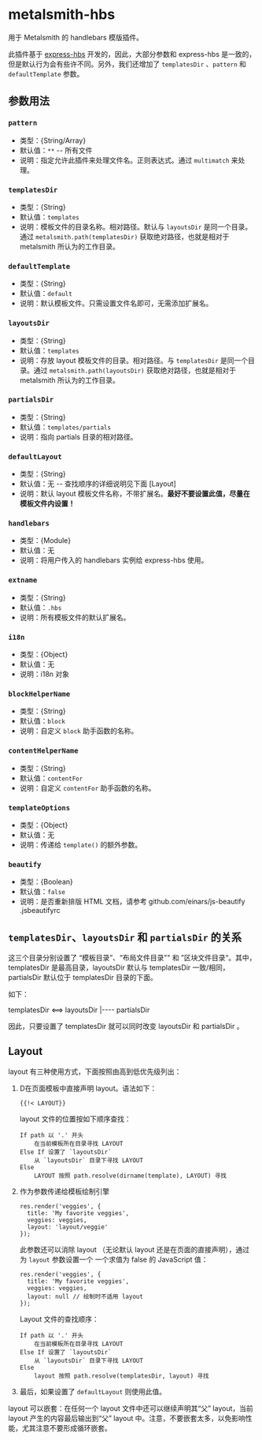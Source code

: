 # metalsmith-hbs

用于 Metalsmith 的 handlebars 模版插件。

此插件基于 [express-hbs](https://github.com/barc/express-hbs) 开发的，因此，大部分参数和 express-hbs 是一致的，但是默认行为会有些许不同。另外，我们还增加了 `templatesDir` 、`pattern` 和 `defaultTemplate` 参数。

## 参数用法

### `pattern`
- 类型：{String/Array}
- 默认值：`**` -- 所有文件
- 说明：指定允许此插件来处理文件名。正则表达式。通过 `multimatch` 来处理。

### `templatesDir`
- 类型：{String}
- 默认值：`templates`
- 说明：模板文件的目录名称。相对路径。默认与 `layoutsDir` 是同一个目录。通过 `metalsmith.path(templatesDir)` 获取绝对路径，也就是相对于 metalsmith 所认为的工作目录。

### `defaultTemplate`
- 类型：{String}
- 默认值：`default`
- 说明：默认模板文件。只需设置文件名即可，无需添加扩展名。

### `layoutsDir`
- 类型：{String}
- 默认值：`templates`
- 说明：存放 layout 模板文件的目录。相对路径。与 `templatesDir` 是同一个目录。通过 `metalsmith.path(layoutsDir)` 获取绝对路径，也就是相对于 metalsmith 所认为的工作目录。

### `partialsDir`

- 类型：{String}  
- 默认值：`templates/partials`
- 说明：指向 partials 目录的相对路径。

### `defaultLayout`
- 类型：{String}
- 默认值：无 -- 查找顺序的详细说明见下面 [Layout]
- 说明：默认 layout 模板文件名称，不带扩展名。**最好不要设置此值，尽量在模板文件内设置！**

### `handlebars`
- 类型：{Module}
- 默认值：无
- 说明：将用户传入的 handlebars 实例给 express-hbs 使用。

### `extname`
- 类型：{String}
- 默认值：`.hbs`
- 说明：所有模板文件的默认扩展名。

### `i18n`
- 类型：{Object}
- 默认值：无
- 说明：i18n 对象

### `blockHelperName`
- 类型：{String}
- 默认值：`block`
- 说明：自定义 `block` 助手函数的名称。

### `contentHelperName`
- 类型：{String}
- 默认值：`contentFor`
- 说明：自定义 `contentFor` 助手函数的名称。

### `templateOptions`
- 类型：{Object}
- 默认值：无
- 说明：传递给 `template()` 的额外参数。

### `beautify`
- 类型：{Boolean}
- 默认值：`false`
- 说明：是否重新排版 HTML 文档，请参考 github.com/einars/js-beautify .jsbeautifyrc

## `templatesDir`、`layoutsDir` 和 `partialsDir` 的关系

这三个目录分别设置了 “模板目录”、“布局文件目录"" 和 ”区块文件目录“。其中，templatesDir 是最高目录，layoutsDir 默认与 templatesDir 一致/相同，partialsDir 默认位于 templatesDir 目录的下面。

如下：

templatesDir <==> layoutsDir
|---- partialsDir


因此，只要设置了 templatesDir 就可以同时改变 layoutsDir 和 partialsDir 。


## Layout

layout 有三种使用方式，下面按照由高到低优先级列出：

1.  D在页面模板中直接声明 layout。语法如下：

        {{!< LAYOUT}}

    layout 文件的位置按如下顺序查找：

        If path 以 '.' 开头
            在当前模板所在目录寻找 LAYOUT
        Else If 设置了 `layoutsDir`
            从 `layoutsDir` 目录下寻找 LAYOUT 
        Else
            LAYOUT 按照 path.resolve(dirname(template), LAYOUT) 寻找

2.  作为参数传递给模板绘制引擎

        res.render('veggies', {
          title: 'My favorite veggies',
          veggies: veggies,
          layout: 'layout/veggie'
        });

    此参数还可以消除 layout （无论默认 layout 还是在页面的直接声明），通过为 `layout` 参数设置一个 一个求值为 false 的 JavaScript 值：

        res.render('veggies', {
          title: 'My favorite veggies',
          veggies: veggies,
          layout: null // 绘制时不适用 layout
        });

    Layout 文件的查找顺序：

        If path 以 '.' 开头
            在当前模板所在目录寻找 LAYOUT
        Else If 设置了 `layoutsDir`
            从 `layoutsDir` 目录下寻找 LAYOUT
        Else
            layout 按照 path.resolve(templatesDir, layout) 寻找

3.  最后，如果设置了 `defaultLayout` 则使用此值。

layout 可以嵌套：在任何一个 layout 文件中还可以继续声明其“父” layout，当前 layout 产生的内容最后输出到“父” layout 中。注意，不要嵌套太多，以免影响性能，尤其注意不要形成循环嵌套。 